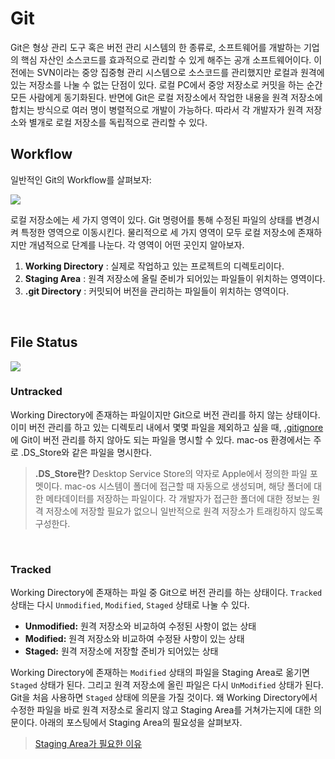 # Git

Git은 형상 관리 도구 혹은 버전 관리 시스템의 한 종류로, 소프트웨어를 개발하는 기업의 핵심 자산인 소스코드를 효과적으로 관리할 수 있게 해주는 공개 소프트웨어이다. 이전에는 SVN이라는 중앙 집중형 관리 시스템으로 소스코드를 관리했지만 로컬과 원격에 있는 저장소를 나눌 수 없는 단점이 있다. 로컬 PC에서 중앙 저장소로 커밋을 하는 순간 모든 사람에게 동기화된다. 반면에 Git은 로컬 저장소에서 작업한 내용을 원격 저장소에 합치는 방식으로 여러 명이 병렬적으로 개발이 가능하다. 따라서 각 개발자가 원격 저장소와 별개로 로컬 저장소를 독립적으로 관리할 수 있다.

## Workflow

일반적인 Git의 Workflow를 살펴보자:

<img src="https://user-images.githubusercontent.com/61190690/168989164-1fafbe59-ac0c-4672-9d84-b63ac2aecf29.png">

로컬 저장소에는 세 가지 영역이 있다. Git 명령어를 통해 수정된 파일의 상태를 변경시켜 특정한 영역으로 이동시킨다. 물리적으로 세 가지 영역이 모두 로컬 저장소에 존재하지만 개념적으로 단계를 나눈다. 각 영역이 어떤 곳인지 알아보자.

1. **Working Directory** : 실제로 작업하고 있는 프로젝트의 디렉토리이다.
2. **Staging Area** : 원격 저장소에 올릴 준비가 되어있는 파일들이 위치하는 영역이다.
3. **.git Directory** : 커밋되어 버전을 관리하는 파일들이 위치하는 영역이다.

&nbsp;
## File Status

<img src="https://user-images.githubusercontent.com/61190690/168988580-0337bc6b-b60d-437e-a9a3-66a79fba921f.png">

### Untracked

Working Directory에 존재하는 파일이지만 Git으로 버전 관리를 하지 않는 상태이다. 이미 버전 관리를 하고 있는 디렉토리 내에서 몇몇 파일을 제외하고 싶을 때, [.gitignore](./gitignore.md)에 Git이 버전 관리를 하지 않아도 되는 파일을 명시할 수 있다. mac-os 환경에서는 주로 .DS_Store와 같은 파일을 명시한다.

> **.DS_Store란?** Desktop Service Store의 약자로 Apple에서 정의한 파일 포멧이다. mac-os 시스템이 폴더에 접근할 때 자동으로 생성되며, 해당 폴더에 대한 메타데이터를 저장하는 파일이다. 각 개발자가 접근한 폴더에 대한 정보는 원격 저장소에 저장할 필요가 없으니 일반적으로 원격 저장소가 트래킹하지 않도록 구성한다.

&nbsp;

### Tracked

Working Directory에 존재하는 파일 중 Git으로 버전 관리를 하는 상태이다. `Tracked` 상태는 다시 `Unmodified`, `Modified`, `Staged` 상태로 나눌 수 있다. 

- **Unmodified:** 원격 저장소와 비교하여 수정된 사항이 없는 상태   
- **Modified:** 원격 저장소와 비교하여 수정돤 사항이 있는 상태   
- **Staged:** 원격 저장소에 저장할 준비가 되어있는 상태

Working Directory에 존재하는 `Modified` 상태의 파일을 Staging Area로 옮기면 `Staged` 상태가 된다. 그리고 원격 저장소에 올린 파일은 다시 `UnModified` 상태가 된다. Git을 처음 사용하면 `Staged` 상태에 의문을 가질 것이다. 왜 Working Directory에서 수정한 파일을 바로 원격 저장소로 올리지 않고 Staging Area를 거쳐가는지에 대한 의문이다. 아래의 포스팅에서 Staging Area의 필요성을 살펴보자.

> [Staging Area가 필요한 이유](https://blog.npcode.com/2012/10/23/git%EC%9D%98-staging-area%EB%8A%94-%EC%96%B4%EB%96%A4-%EC%A0%90%EC%9D%B4-%EC%9C%A0%EC%9A%A9%ED%95%9C%EA%B0%80/)
